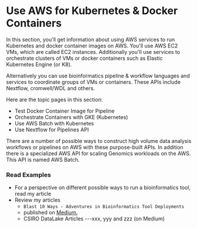 # Use AWS for Kubernetes & Docker Containers

In this section, you'll get information about using AWS services to run Kubernetes and docker container images on AWS.  You'll use AWS EC2 VMs, which are called EC2 instances.  Additionally you'll use services to orchestrate clusters of VMs or docker containers such as Elastic Kubernetes Engine (or K8).  

Alternatively you can use bioinformatics pipeline & workflow languages and services to coordinate groups of VMs or containers.  These APIs include Nextflow, cromwell/WDL and others.

Here are the topic pages in this section:

- Test Docker Container Image for Pipeline
- Orchestrate Containers with GKE (Kubernetes)
- Use AWS Batch with Kubernetes
- Use Nextflow for Pipelines API

There are a number of possible ways to construct high volume data analysis workflows or pipelines on AWS with these purpose-built APIs.  In addition there is a specialized AWS API for scaling Genomics workloads on the AWS. This API is named AWS Batch.  

### Read Examples

- For a perspective on different possible ways to run a bioinformatics tool, read my article
- Review my articles
    - `Blast 10 Ways - Adventures in Bioinformatics Tool Deployments` 
    - published on [Medium.](https://medium.com/@lynnlangit/blast-10-ways-3db78f881059)
    - CSIRO DataLake Articles ---xxx, yyy and zzz (on Medium)


